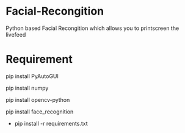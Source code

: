 # Facial-Recongition
Python based Facial Recongition which allows you to printscreen the livefeed

# Requirement
<p>pip install PyAutoGUI</p>
<p>pip install numpy</p>
<p>pip install opencv-python</p>
<p>pip install face_recognition</p>

* pip install -r requirements.txt
